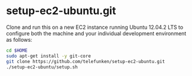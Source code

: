setup-ec2-ubuntu.git
=========
Clone and run this on a new EC2 instance running Ubuntu 12.04.2 LTS to
configure both the machine and your individual development environment as
follows:

```sh
cd $HOME
sudo apt-get install -y git-core
git clone https://github.com/telefunken/setup-ec2-ubuntu.git
./setup-ec2-ubuntu/setup.sh   
```
